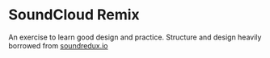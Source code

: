 # SoundCloud Remix

An exercise to learn good design and practice. Structure and design heavily borrowed from [soundredux.io](http://soundredux.io)